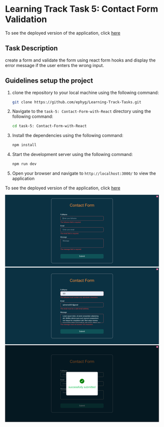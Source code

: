 # Learning Track Task 5: Contact Form Validation

To see the deployed version of the application, click [here](https://jolly-khapse-a3d582.netlify.app/)

## Task Description

create a form and validate the form using react form hooks and display the error message if the user enters the wrong input.

## Guidelines setup the project

1. clone the repository to your local machine using the following command:
   ```sh
   git clone https://github.com/ephyg/Learning-Track-Tasks.git
   ```
2. Navigate to the `task-5: Contact-Form-with-React` directory using the following command:
   ```sh
   cd task-5: Contact-Form-with-React
   ```
3. Install the dependencies using the following command:
   ```sh
   npm install
   ```
4. Start the development server using the following command:
   ```sh
   npm run dev
   ```
5. Open your browser and navigate to `http://localhost:3000/` to view the application

To see the deployed version of the application, click [here](https://jolly-khapse-a3d582.netlify.app/)

![List](./src/assets/required.png)
![List](./src/assets/ScreenShot.png)
![List](./src/assets/success.png)
